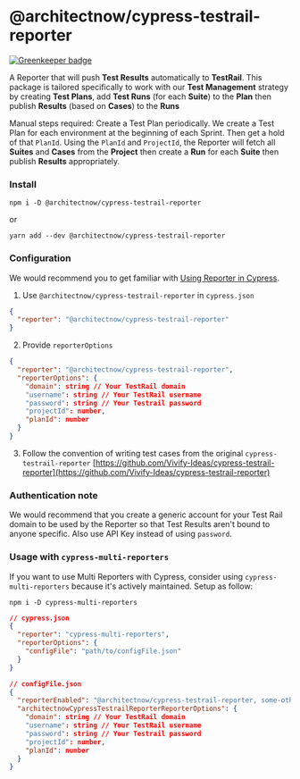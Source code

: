 # @architectnow/cypress-testrail-reporter

[![Greenkeeper badge](https://badges.greenkeeper.io/ArchitectNow/cypress-testrail-reporter.svg)](https://greenkeeper.io/)

A Reporter that will push **Test Results** automatically to **TestRail**. This package is tailored specifically to work with our **Test Management** strategy by creating **Test Plans**, add **Test Runs** (for each **Suite**) to the **Plan** then publish **Results** (based on **Cases**) to the **Runs**

Manual steps required: Create a Test Plan periodically. We create a Test Plan for each environment at the beginning of each Sprint. Then get a hold of that `PlanId`. Using the `PlanId` and `ProjectId`, the Reporter will fetch all **Suites** and **Cases** from the **Project** then create a **Run** for each **Suite** then publish **Results** appropriately.

### Install

```
npm i -D @architectnow/cypress-testrail-reporter
```
or

```
yarn add --dev @architectnow/cypress-testrail-reporter
```

### Configuration

We would recommend you to get familiar with [Using Reporter in Cypress](https://docs.cypress.io/guides/tooling/reporters.html). 

1. Use `@architectnow/cypress-testrail-reporter` in `cypress.json`

```json
{
  "reporter": "@architectnow/cypress-testrail-reporter"
}
```

2. Provide `reporterOptions`

```json
{
  "reporter": "@architectnow/cypress-testrail-reporter",
  "reporterOptions": {
    "domain": string // Your TestRail domain
    "username": string // Your TestRail username
    "password": string // Your Testrail password
    "projectId": number,
    "planId": number
  }
}
```

3. Follow the convention of writing test cases from the original `cypress-testrail-reporter` [https://github.com/Vivify-Ideas/cypress-testrail-reporter](https://github.com/Vivify-Ideas/cypress-testrail-reporter)

### Authentication note

We would recommend that you create a generic account for your Test Rail domain to be used by the Reporter so that Test Results aren't bound to anyone specific. Also use API Key instead of using `password`.

### Usage with `cypress-multi-reporters`

If you want to use Multi Reporters with Cypress, consider using `cypress-multi-reporters` because it's actively maintained. Setup as follow:

```
npm i -D cypress-multi-reporters
```

```json
// cypress.json
{
  "reporter": "cypress-multi-reporters",
  "reporterOptions": {
    "configFile": "path/to/configFile.json"
  } 
}

// configFile.json
{
  "reporterEnabled": "@architectnow/cypress-testrail-reporter, some-other-reporter",
  "architectnowCypressTestrailReporterReporterOptions": {
    "domain": string // Your TestRail domain
    "username": string // Your TestRail username
    "password": string // Your Testrail password
    "projectId": number,
    "planId": number
  }
}
```


